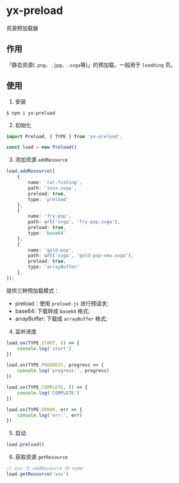 # yx-preload

资源预加载器

## 作用
「静态资源(`.png`、`.jpg`、`.svga`等)」的预加载，一般用于 `loadding` 页。

## 使用
1. 安装
```
$ npm i yx-preload
```
2. 初始化
```ts
import Preload, { TYPE } from 'yx-preload';

const load = new Preload()
```
3. 添加资源 `addResource`
```ts
load.addResource([
    {
        name: 'cat-fishing',
        path: 'xxxx.svga',
        preload: true,
        type: 'preload'
    },
    {
        name: 'fry-pop',
        path: url('svga', 'fry-pop.svga'),
        preload: true,
        type: 'base64'
    },
    {
        name: 'gold-pop',
        path: url('svga', 'gold-pop-new.svga'),
        preload: true,
        type: 'arrayBuffer'
    },
]);
```
提供三种预加载模式：
* preload：使用 `preload-js` 进行预请求;
* base64: 下载转成 `base64` 格式;
* arrayBuffer: 下载成 `arrayBuffer` 格式;

4. 监听进度
```ts
load.on(TYPE.START, () => {
    console.log('start')
})

load.on(TYPE.PROGRESS, progress => {
    console.log('progress:', progress)
})

load.on(TYPE.COMPLETE, () => {
    console.log('COMPLETE')
})

load.on(TYPE.ERROR, err => {
    console.log('err:', err)
})
```

5. 启动
```ts
load.preload()
```

6. 获取资源 `getResource`
```ts
// xxx 为 addResource 的 name
load.getResource('xxx')
```
